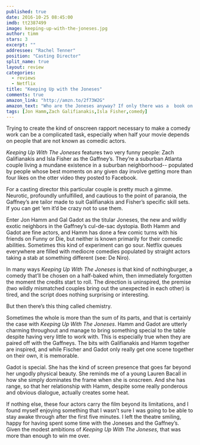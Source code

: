 ```yaml
---
published: true
date: 2016-10-25 08:45:00
imdb: tt2387499
image: keeping-up-with-the-joneses.jpg
author: timm
stars: 3
excerpt: ""
addressee: "Rachel Tenner"
position: "Casting Director"
split_name: true
layout: review
categories: 
  - reviews
  - Netflix
title: "Keeping Up with the Joneses"
comments: true
amazon_link: "http://amzn.to/2f73W2G"
amazon_text: "Who are the Joneses anyway? If only there was a  book on the subject..."
tags: [Jon Hamm,Zach Galifianakis,Isla Fisher,comedy]
---
```

Trying to create the kind of onscreen rapport necessary to make a comedy work can be a complicated task, especially when half your movie depends on people that are not known as comedic actors.

_Keeping Up With The Joneses_ features two very funny people: Zach Galifianakis and Isla Fisher as the Gaffney’s. They’re a suburban Atlanta couple living a mundane existence in a suburban neighborhood-- populated by people whose best moments on any given day involve getting more than four likes on the otter video they posted to Facebook.

For a casting director this particular couple is pretty much a gimme. Neurotic, profoundly unfulfilled, and cautious to the point of paranoia, the Gaffney’s are tailor made to suit Galifianakis and Fisher’s specific skill sets. If you can get ‘em it’d be crazy not to use them.

Enter Jon Hamm and Gal Gadot as the titular Joneses, the new and wildly exotic neighbors in the Gaffney’s cul-de-sac dystopia. Both Hamm and Gadot are fine actors, and Hamm has done a few comic turns with his friends on Funny or Die, but neither is known primarily for their comedic abilities. Sometimes this kind of experiment can go sour. Netflix queues everywhere are filled with mediocre comedies populated by straight actors taking a stab at something different (see: De Niro).

In many ways _Keeping Up With The Joneses_ is that kind of nothingburger, a comedy that’ll be chosen on a half-baked whim, then immediately forgotten the moment the credits start to roll. The direction is uninspired, the premise (two wildly mismatched couples bring out the unexpected in each other) is tired, and the script does nothing surprising or interesting.

But then there’s this thing called chemistry.

Sometimes the whole is more than the sum of its parts, and that is certainly the case with _Keeping Up With The Joneses_. Hamm and Gadot are utterly charming throughout and manage to bring something special to the table despite having very little to work with. This is especially true when they are paired off with the Gaffneys. The bits with Galifianakis and Hamm together are inspired, and while Fischer and Gadot only really get one scene together on their own, it is memorable.

Gadot is special. She has the kind of screen presence that goes far beyond her ungodly physical beauty. She reminds me of a young Lauren Bacall in how she simply dominates the frame when she is onscreen. And she has range, so that her relationship with Hamm, despite some really ponderous and obvious dialogue, actually creates some heat. 

If nothing else, these four actors carry the film beyond its limitations, and I found myself enjoying something that I wasn’t sure I was going to be able to stay awake through after the first five minutes. I left the theatre smiling, happy for having spent some time with the Joneses and the Gaffney’s. Given the modest ambitions of _Keeping Up With The Joneses,_ that was more than enough to win me over.